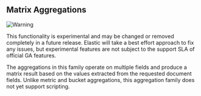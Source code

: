 ## Matrix Aggregations

![Warning](https://www.elastic.co/guide/en/elasticsearch/reference/current/images/icons/warning.png)

This functionality is experimental and may be changed or removed completely in a future release. Elastic will take a best effort approach to fix any issues, but experimental features are not subject to the support SLA of official GA features.

The aggregations in this family operate on multiple fields and produce a matrix result based on the values extracted from the requested document fields. Unlike metric and bucket aggregations, this aggregation family does not yet support scripting.
